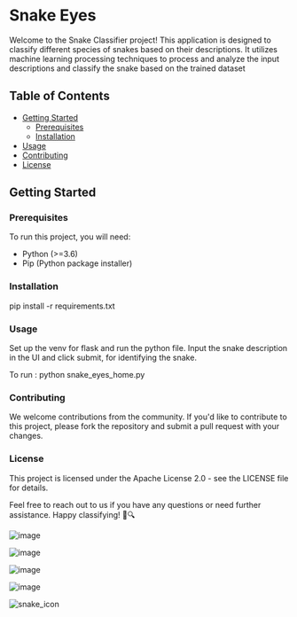 # Snake Eyes

Welcome to the Snake Classifier project! This application is designed to classify different species of snakes based on their descriptions. It utilizes machine learning processing techniques to process and analyze the input descriptions and classify the snake based on the trained dataset

## Table of Contents

- [Getting Started](#getting-started)
  - [Prerequisites](#prerequisites)
  - [Installation](#installation)
- [Usage](#usage)
- [Contributing](#contributing)
- [License](#license)

## Getting Started

### Prerequisites

To run this project, you will need:

- Python (>=3.6)
- Pip (Python package installer)

### Installation

pip install -r requirements.txt

### Usage

Set up the venv for flask and run the python file.
Input the snake description in the UI and click submit, for identifying the snake.

To run : python snake_eyes_home.py

### Contributing

We welcome contributions from the community. If you'd like to contribute to this project, please fork the repository and submit a pull request with your changes.

### License

This project is licensed under the Apache License 2.0 - see the LICENSE file for details.

Feel free to reach out to us if you have any questions or need further assistance. Happy classifying! 🐍🔍


![image](https://github.com/ashwin-chitra-mohan/Snake_Eyes/assets/144419708/bc41d8fd-c74c-41ea-9ae5-5edc87dfe204)

![image](https://github.com/ashwin-chitra-mohan/Snake_Eyes/assets/144419708/f86fbae0-bd9b-4693-8476-53a6247a975c)

![image](https://github.com/ashwin-chitra-mohan/Snake_Eyes/assets/144419708/d0b9ed54-38c8-47d3-bcdb-cfb70d3b9f7f)

![image](https://github.com/ashwin-chitra-mohan/Snake_Eyes/assets/144419708/5e979b54-c2aa-4c98-9fb3-ba0d18380e94)





![snake_icon](https://github.com/ashwin-chitra-mohan/Snake_Eyes/assets/144419708/563163ea-0769-4753-918a-912efac6a96b)
